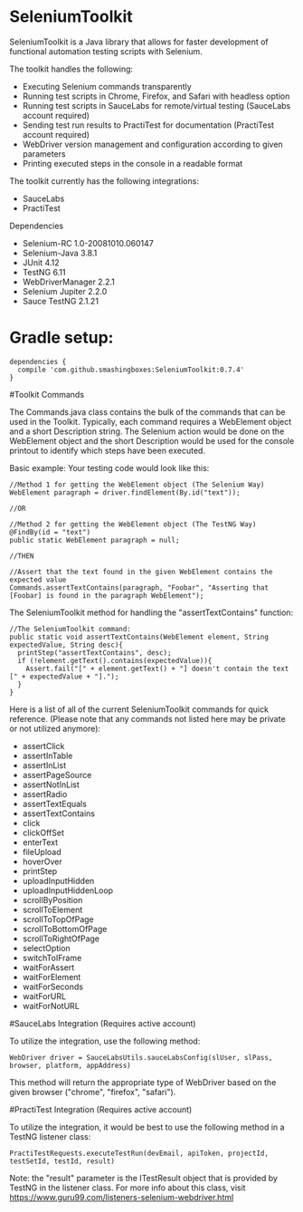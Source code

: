 # SeleniumToolkit

SeleniumToolkit is a Java library that allows for faster development of functional automation testing scripts with Selenium.

The toolkit handles the following:

* Executing Selenium commands transparently
* Running test scripts in Chrome, Firefox, and Safari with headless option
* Running test scripts in SauceLabs for remote/virtual testing (SauceLabs account required)
* Sending test run results to PractiTest for documentation (PractiTest account required)
* WebDriver version management and configuration according to given parameters
* Printing executed steps in the console in a readable format

The toolkit currently has the following integrations:

* SauceLabs
* PractiTest

Dependencies
* Selenium-RC 1.0-20081010.060147
* Selenium-Java 3.8.1
* JUnit 4.12
* TestNG 6.11
* WebDriverManager 2.2.1
* Selenium Jupiter 2.2.0
* Sauce TestNG 2.1.21

# Gradle setup:
```
dependencies {
  compile 'com.github.smashingboxes:SeleniumToolkit:0.7.4'
}
```

#Toolkit Commands

The Commands.java class contains the bulk of the commands that can be used in the Toolkit. Typically, each command requires a WebElement object and a short Description string. The Selenium action would be done on the WebElement object and the short Description would be used for the console printout to identify which steps have been executed.

Basic example:
Your testing code would look like this:
```
//Method 1 for getting the WebElement object (The Selenium Way)
WebElement paragraph = driver.findElement(By.id("text"));

//OR

//Method 2 for getting the WebElement object (The TestNG Way)
@FindBy(id = "text")
public static WebElement paragraph = null;

//THEN

//Assert that the text found in the given WebElement contains the expected value
Commands.assertTextContains(paragraph, "Foobar", "Asserting that [Foobar] is found in the paragraph WebElement");
```

The SeleniumToolkit method for handling the "assertTextContains" function:
```
//The SeleniumToolkit command:
public static void assertTextContains(WebElement element, String expectedValue, String desc){
  printStep("assertTextContains", desc);
  if (!element.getText().contains(expectedValue)){
    Assert.fail("[" + element.getText() + "] doesn't contain the text [" + expectedValue + "].");
  }
}
```

Here is a list of all of the current SeleniumToolkit commands for quick reference. (Please note that any commands not listed here may be private or not utilized anymore):
* assertClick
* assertInTable
* assertInList
* assertPageSource
* assertNotInList
* assertRadio
* assertTextEquals
* assertTextContains
* click
* clickOffSet
* enterText
* fileUpload
* hoverOver
* printStep
* uploadInputHidden
* uploadInputHiddenLoop
* scrollByPosition
* scrollToElement
* scrollToTopOfPage
* scrollToBottomOfPage
* scrollToRightOfPage
* selectOption
* switchToIFrame
* waitForAssert
* waitForElement
* waitForSeconds
* waitForURL
* waitForNotURL


#SauceLabs Integration (Requires active account)

To utilize the integration, use the following method:
```
WebDriver driver = SauceLabsUtils.sauceLabsConfig(slUser, slPass, browser, platform, appAddress)
```

This method will return the appropriate type of WebDriver based on the given browser ("chrome", "firefox", "safari").


#PractiTest Integration (Requires active account)

To utilize the integration, it would be best to use the following method in a TestNG listener class:
```
PractiTestRequests.executeTestRun(devEmail, apiToken, projectId, testSetId, testId, result)
```

Note: the "result" parameter is the ITestResult object that is provided by TestNG in the listener class. For more info about this class, visit https://www.guru99.com/listeners-selenium-webdriver.html